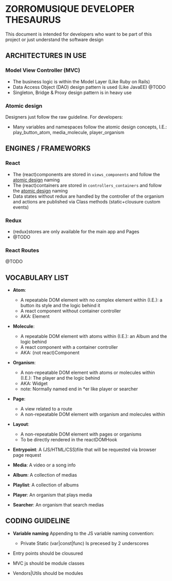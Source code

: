 # ZORROMUSIQUE DEVELOPER THESAURUS

This document is intended for developers who want to be part of this project or just understand the software design

## ARCHITECTURES IN USE

### Model View Controller (MVC)

* The business logic is within the Model Layer (Like Ruby on Rails)
* Data Access Object (DAO) design pattern is used (Like JavaEE) @TODO
* Singleton, Bridge & Proxy design pattern is in heavy use

<a id="atomic_design"></a>
### Atomic design

Designers just follow the raw guideline. For developers:

* Many variables and namespaces follow the atomic design concepts, I.E.: play_button_atom, media_molecule, player_organism

## ENGINES / FRAMEWORKS

### React
* The (react)components are stored in `views_components` and follow the [atomic design](#atomic_design) naming
* The (react)containers are stored in `controllers_containers` and follow the [atomic design](#atomic_design) naming
* Data states without redux are handled by the controller of the organism and actions are published via Class methods (static+clousure custom events)
### Redux
* (redux)stores are only available for the main app and Pages
* @TODO

### React Routes
@TODO

## VOCABULARY LIST
* **Atom**:
	* A repeatable DOM element with no complex element within (I.E.): a button its style and the logic behind it
	* A react component without container controller
	* AKA: Element
* **Molecule**:
	* A repeatable DOM element with atoms within (I.E.): an Album and the logic behind
	* A react component with a container controller
	* AKA: (not react)Component
* **Organism**:
	* A non-repeatable DOM element with atoms or molecules within (I.E.): The player and the logic behind
	* AKA: Widget
	* note: Normally named end in *er like player or searcher
* **Page**:
	* A view related to a route
	* A non-repeatable DOM element with organism and molecules within
* **Layout**:
	* A non-repeatable DOM element with pages or organisms
	* To be directly rendered in the reactDOMHook


* **Entrypoint**: A (JS/HTML/CSS)file that will be requested via browser page request


* **Media**: A video or a song info
* **Album**: A collection of medias
* **Playlist**: A collection of albums
* **Player**: An organism that plays media
* **Searcher**: An organism that search medias

## CODING GUIDELINE

* **Variable naming** Appending to the JS variable naming convention:
	* Private Static (var|const|func) Is precesed by 2 underscores

* Entry points should be clousured
* MVC js should be module classes
* Vendors|Utils should be modules
